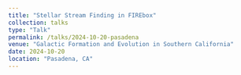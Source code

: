 ```yaml
---
title: "Stellar Stream Finding in FIREbox"
collection: talks
type: "Talk"
permalink: /talks/2024-10-20-pasadena
venue: "Galactic Formation and Evolution in Southern California"
date: 2024-10-20
location: "Pasadena, CA"
---
```


<!-- This is a description of your talk, which is a markdown files that can be all markdown-ified like any other post. Yay markdown! -->
